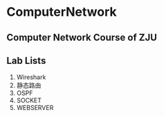 # ComputerNetwork
Computer Network Course of ZJU
---
## Lab Lists
1. Wireshark
2. 静态路由
3. OSPF
4. SOCKET
5. WEBSERVER
